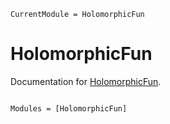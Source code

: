 ```@meta
CurrentModule = HolomorphicFun
```

# HolomorphicFun

Documentation for [HolomorphicFun](https://github.com/mjp98/HolomorphicFun.jl).

```@index
```

```@autodocs
Modules = [HolomorphicFun]
```
